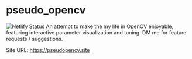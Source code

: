 # pseudo_opencv
[![Netlify Status](https://api.netlify.com/api/v1/badges/0b7bd375-8071-4414-80fb-73c3d600177a/deploy-status)](https://app.netlify.com/sites/pseudopencv/deploys)
An attempt to make the my life in OpenCV enjoyable, featuring interactive parameter visualization and tuning.
DM me for feature requests / suggestions.

Site URL: <https://pseudopencv.site>
